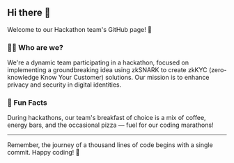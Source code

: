 ## Hi there 👋

Welcome to our Hackathon team's GitHub page! 🚀

### 🙋‍♂️ Who are we?
We're a dynamic team participating in a hackathon, focused on implementing a groundbreaking idea using zkSNARK to create zkKYC (zero-knowledge Know Your Customer) solutions. Our mission is to enhance privacy and security in digital identities.

### 🍿 Fun Facts
During hackathons, our team's breakfast of choice is a mix of coffee, energy bars, and the occasional pizza — fuel for our coding marathons!

----
Remember, the journey of a thousand lines of code begins with a single commit. Happy coding! 🌟
